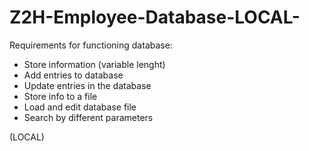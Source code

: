 # Z2H-Employee-Database-LOCAL-
Requirements for functioning database:
- Store information (variable lenght)
- Add entries to database
- Update entries in the database
- Store info to a file
- Load and edit database file
- Search by different parameters

  

(LOCAL) 
